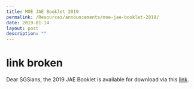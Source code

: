 ```yaml
---
title: MOE JAE Booklet 2019
permalink: /Resources/announcements/moe-jae-booklet-2019/
date: 2019-01-14
layout: post
description: ""
---
```

# link broken

Dear SGSians, the 2019 JAE Booklet is available for download via this [link](https://www.moe.gov.sg/docs/default-source/document/education/admissions/jae/files/booklet.pdf).